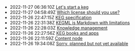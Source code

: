 * 2022-11-27 06:36:10Z [Let's start a keg](../5)
* 2022-11-27 04:58:49Z [Which license should you use?](../7)
* 2022-11-26 22:47:15Z [KEG specification](../6)
* 2022-11-26 22:31:38Z [KEGML is Markdown with limitations](../4)
* 2022-11-26 22:28:03Z [Knowledge management](../1)
* 2022-11-26 22:27:56Z [KEG books and apps](../3)
* 2022-11-26 22:11:59Z [Content node](../2)
* 2022-11-26 19:34:08Z [Sorry, planned but not yet available](../0)
